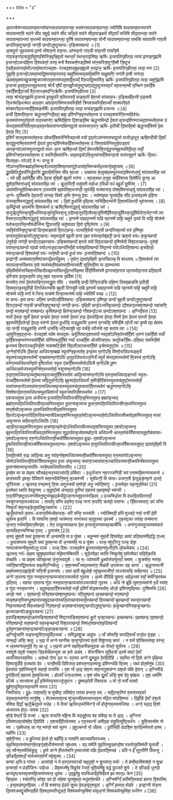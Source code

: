 +++
title = "३"

+++


  
अ॒पान्त्वेम॑न्त्सादयाम्य॒पान्त्वोद्म॑न्त्सादयाम्य॒पान्त्वा॒ भस्म॑न्त्सादयाम्य॒पान्त्वा॒ ज्योति॑षि सादयाम्य॒पान्त्वाय॑ने सादयाम्यर्ण॒वे सद॑ने सीद समु॒द्रे सद॑ने सीद सलि॒ले सद॑ने सीदा॒पाङ्क्षये॑ सीदा॒पाँ सधि॑षि सीदा॒पान्त्वा॒ सद॑ने सादयाम्य॒पान्त्वा॑ स॒धस्थे॑ सादयाम्य॒पान्त्वा॒ पुरी॑षे सादयाम्य॒पान्त्वा॒ योनौ॑ सादयाम्य॒पान्त्वा॒ पाथ॑सि सादयामि गाय॒त्री छन्द॑स्त्रि॒ष्टुप्छन्दो॒ जग॑ती॒ छन्दो॑ऽनु॒ष्टुप्छन्दᳶ॑ प॒ङ्क्तिश्छन्दः॑ ॥ [1]  
अ॒यम्पु॒रो भुव॒स्तस्य॑ प्रा॒णो भौ॑वाय॒नो व॑स॒न्तᳶ प्रा॑णाय॒नो गा॑य॒त्री वा॑स॒न्ती गा॑यत्रि॒यै गा॑य॒त्रङ्गा॑य॒त्रादु॑पाँ॒शुरु॑पाँ॒शोस्त्रि॒वृत्त्रि॒वृतो॑ रथन्त॒रँ र॑थन्त॒राद्वसि॑ष्ठ॒ ऋषिᳶ॑ प्र॒जाप॑तिगृहीतया॒ त्वया॑ प्रा॒णङ्गृ॑ह्णामि प्र॒जाभ्यो॒ऽयन्द॑क्षि॒णा वि॒श्वक॑र्मा॒ तस्य॒ मनो॑ वैश्वकर्म॒णङ्ग्री॒ष्मो मा॑न॒सस्त्रि॒ष्टुग्ग्रै॒ष्मी त्रि॒ष्टुभ॑ ऐ॒डमै॒डाद॑न्तर्या॒मो॑ऽन्तर्या॒मात्प॑ञ्चद॒शᳶ प॑ञ्चद॒शाद्बृ॒हद्बृ॑ह॒तो भ॒रद्वा॑ज॒ ऋषिᳶ॑ प्र॒जाप॑तिगृहीतया॒ त्वया॒ मनः॑ [2]  
गृ॒ह्णा॒मि॒ प्र॒जाभ्यो॒ऽयम्प॒श्चाद्वि॒श्वव्य॑चा॒स्तस्य॒ चक्षु॑र्वैश्वव्यच॒सव्ँव॒र्षाणि॑ चाक्षु॒षाणि॒ जग॑ती वा॒र्षी जग॑त्या॒ ऋक्ष॑म॒मृक्ष॑माच्छु॒क्रश्शु॒क्रात्स॑प्तद॒शस्स॑प्तद॒शाद्वै॑रू॒पव्ँ वै॑रू॒पाद्वि॒श्वामि॑त्र॒ ऋषिᳶ॑ प्र॒जाप॑तिगृहीतया॒ त्वया॒ चक्षु॑र्गृह्णामि प्र॒जाभ्य॑ इ॒दमु॑त्त॒रात्सुव॒स्तस्य॒ श्रोत्रँ॑ सौ॒वँ श॒रच्छ्रौ॒त्र्य॑नु॒ष्टुप्छा॑र॒द्य॑नु॒ष्टुभ॑स्स्वा॒रँ स्वा॒रान्म॒न्थी म॒न्थिन॑ एकविँ॒श ए॑कविँ॒शाद्वै॑रा॒जव्ँ वै॑रा॒जाज्ज॒मद॑ग्नि॒र्ऋषिᳶ॑ प्र॒जाप॑तिगृहीतया [3]  
त्वया॒ श्रोत्र॑ङ्गृह्णामि प्र॒जाभ्य॑ इ॒यमु॒परि॑ म॒तिस्तस्यै॒ वाङ्मा॒ती हे॑म॒न्तो वा॑च्याय॒नᳶ प॒ङ्क्तिर्है॑म॒न्ती प॒ङ्क्त्यै नि॒धन॑वन्नि॒धन॑वत आग्रय॒ण आ॑ग्रय॒णात्त्रि॑णवत्रयस्त्रिँ॒शौ त्रि॑णवत्रयस्त्रिँ॒शाभ्याँ॑ शाक्वररैव॒ते शा॑क्वररैव॒ताभ्याव्ँ॑वि॒श्वक॒र्मर्षिᳶ॑ प्र॒जाप॑तिगृहीतया॒ त्वया॒ वाच॑ङ्गृह्णामि प्रजाभ्यः ॥ [4]  
प्राची॑ दि॒शाव्ँव॑स॒न्त ऋ॑तू॒नाम॒ग्निर्दे॒वता॒ ब्रह्म॒ द्रवि॑णन्त्रि॒वृत्स्तोम॒स्स उ॑ पञ्चद॒शव॑र्तनि॒स्त्र्यवि॒र्वय॑ᳵ कृ॒तमया॑नाम्पुरोवा॒तो वात॒स्सान॑ग॒ ऋषि॑र्दक्षि॒णा दि॒शाङ्ग्री॒ष्म ऋ॑तू॒नामिन्द्रो॑ दे॒वता॑ क्ष॒त्रन्द्रवि॑णम्पञ्चद॒शस्स्तोम॒स्स उ॑ सप्तद॒शव॑र्तनिर्दित्य॒वाड्वय॒स्त्रेताया॑नान्दक्षिणाद्वा॒तो वात॑स्सना॒तन॒ ऋषिᳶ॑ प्र॒तीची॑ दि॒शाव्ँव॒र्षा ऋ॑तू॒नाव्ँविश्वे॑ दे॒वा दे॒वता॒ विट् [5]  
द्रवि॑णँ सप्तद॒शस्स्तोम॒स्स उ॑वेकविँ॒शव॑र्तनिस्त्रिव॒त्सो वयो॑ द्वाप॒रोऽया॑नाम्पश्चाद्वा॒तो वातो॑ऽह॒भून॒ ऋषि॒रुदी॑ची दि॒शाँ श॒रदृ॑तू॒नाम्मि॒त्रावरु॑णौ दे॒वता॑ पु॒ष्टन्द्रवि॑णमेकविँ॒शस्स्तोम॒स्स उ॑ त्रिण॒वव॑र्तनिस्तुर्य॒वाड्वय॑ आस्क॒न्दोऽया॑नामुत्तराद्वा॒तो वातᳶ॑ प्र॒त्न ऋषि॑रू॒र्ध्वा दि॒शाँ हे॑मन्तशिशि॒रावृ॑तू॒नाम्बृह॒स्पति॑र्दे॒वता॒ वर्चो॒ द्रवि॑णन्त्रिण॒वस्स्तोम॒स्स उ॑ त्रयस्त्रिँ॒शव॑र्तनिᳶ पष्ठ॒वाद्वयो॑ऽभि॒भूरया॑नाव्ँविष्वग्वा॒तो वात॑स्सुप॒र्ण ऋषिᳶ॑ पि॒तरᳶ॑ पिताम॒हाᳶ परेऽव॑रे॒ ते नᳶ॑ पान्तु॒ ते नो॑ऽवन्त्व॒स्मिन्ब्रह्म॑न्न॒स्मिन्क्ष॒त्रे॑ऽस्यामा॒शिष्य॒स्याम्पु॑रो॒धाया॑म॒स्मिन्कर्म॑न्न॒स्यान्दे॒वहू॑त्याम् ॥ [6]  
द्ध्रु॒वक्षि॑तिर्द्ध्रु॒वयो॑निर्द्ध्रु॒वासि॑ द्ध्रु॒वाय्ँयोनि॒मा सी॑द सा॒ध्या । उख्य॑स्य के॒तुम्प्र॑थ॒मम्पु॒रस्ता॑द॒श्विना॑ध्व॒र्यू सा॑दयतामि॒ह त्वा॑ । स्वे दक्षे॒ दक्ष॑पिते॒ह सी॑द देव॒त्रा पृ॑थि॒वी बृ॑ह॒ती ररा॑णा । स्वा॒स॒स्था त॒नुवा॒ सव्ँवि॑शस्व पि॒तेवै॑धि सू॒नव॒ आ सु॒शेवा॒श्विना॑ध्व॒र्यू सा॑दयतामि॒ह त्वा॑ । कु॒ला॒यिनी॒ वसु॑मती वयो॒धा र॒यिन्नो॑ वर्ध बहु॒लँ सु॒वीर॑म् । [7]  
अपा॑मतिन्दुर्म॒तिम्बाध॑माना रा॒यस्पोषे॑ य॒ज्ञप॑तिमा॒भज॑न्ती॒ सुव॑र्धेहि॒ यज॑मानाय॒ पोष॑म॒श्विना॑ध्व॒र्यू सा॑दयतामि॒ह त्वा॑ । अ॒ग्नेᳶ पुरी॑षमसि देव॒यानी॒ तान्त्वा॒ विश्वे॑ अ॒भि गृ॑णन्तु दे॒वाः । स्तोम॑पृष्ठा घृ॒तव॑ती॒ह सी॑द प्र॒जाव॑द॒स्मे द्रवि॒णा य॑जस्वा॒श्विना॑द्ध्व॒र्यू सा॑दयतामि॒ह त्वा॑ । दि॒वो मू॒र्धासि॑ पृथि॒व्या नाभि॑र्वि॒ष्टम्भ॑नी दि॒शामधि॑पत्नी॒ भुव॑नानाम् । [8]  
ऊ॒र्मिर्द्र॒प्सो अ॒पाम॑सि वि॒श्वक॑र्मा त॒ ऋषि॑र॒श्विना॑द्ध्व॒र्यू सा॑दयतामि॒ह त्वा॑ । स॒जूर्ऋ॒तुभि॑स्स॒जूर्वि॒धाभि॑स्स॒जूर्वसु॑भिस्स॒जू रु॒द्रैस्स॒जूरा॑दि॒त्यैस्स॒जूर्विश्वै॑र्दे॒वैस्स॒जूर्दे॒वैस्स॒जूर्दे॒वैर्व॑योना॒धैर॒ग्नये॑ त्वा वैश्वान॒राया॒श्विना॑द्ध्व॒र्यू सा॑दयतामि॒ह त्वा॑ । प्रा॒णम्मे॑ पाह्यपा॒नम्मे॑ पाहि व्या॒नम्मे॑ पाहि॒ चक्षु॑र्म उ॒र्व्या वि भा॑हि॒ श्रोत्र॑म्मे श्लोकया॒पस्पि॒न्वौष॑धीर्जिन्व द्वि॒पात्पा॑हि॒ चतु॑ष्पादव दि॒वो वृष्टि॒मेर॑य ॥ [9]  
त्र्यवि॒र्वय॑स्त्रि॒ष्टुप्छन्दो॑ दित्य॒वाड्वयो॑ वि॒राट्छन्द॒ᳶ पञ्चा॑वि॒र्वयो॑ गाय॒त्री छन्द॑स्त्रिव॒त्सो वय॑ उ॒ष्णिहा॒ छन्द॑स्तुर्य॒वाड्वयो॑ऽनु॒ष्टुप्छन्दᳶ॑ पष्ठ॒वाद्वयो॑ बृह॒ती छन्द॑ उ॒क्षा वय॑स्स॒तोबृ॑हती॒ छन्द॑ ऋष॒भो वय॑ᳵ क॒कुच्छन्दो॑ धे॒नुर्वयो॒ जग॑ती॒ छन्दो॑ऽन॒ड्वान्‌वयᳶ॑ प॒ङ्क्तिश्छन्दो॑ ब॒स्तो वयो॑ विव॒लञ्छन्दो॑ वृ॒ष्णिर्वयो॑ विशा॒लञ्छन्द॒ᳶ पुरु॑षो॒ वय॑स्त॒न्द्रञ्छन्दो॑ व्या॒घ्रो वयोऽना॑धृष्ट॒ञ्छन्द॑स्सिँ॒हो वय॑श्छ॒दिश्छन्दो॑ विष्ट॒म्भो वयोऽधि॑पति॒श्छन्दः॑ क्ष॒त्रव्ँवयो॒ मय॑न्द॒ञ्छन्दो॑ वि॒श्वक॑र्मा॒ वयᳶ॑ परमे॒ष्ठी छन्दो मू॒र्धा वयᳶ॑ प्र॒जाप॑ति॒श्छन्दः॑ ॥ [10]  
इन्द्रा॑ग्नी॒ अव्य॑थमाना॒मिष्ट॑कान्दृँहतय्ँयु॒वम् । पृ॒ष्ठेन॒ द्यावा॑पृथि॒वी अ॒न्तरि॑क्षञ्च॒ वि बा॑धताम् ॥ वि॒श्वक॑र्मा त्वा सादयत्व॒न्तरि॑क्षस्य पृ॒ष्ठे व्यच॑स्वती॒म्प्रथ॑स्वती॒म्भास्व॑तीँ सूरि॒मती॒मा या द्याम्भास्या पृ॑थि॒वीमोर्व॑न्तरि॑क्षम॒न्तरि॑क्षय्ँयच्छा॒न्तरि॑क्षन्दृँहा॒न्तरि॑क्ष॒म्मा हिँ॑सी॒र्विश्व॑स्मै प्रा॒णाया॑पा॒नाय॑ व्या॒नायो॑दा॒नाय॑ प्रति॒ष्ठायै॑ च॒रित्रा॑य वा॒युस्त्वा॒भि पा॑तु म॒ह्या स्व॒स्त्या छ॒र्दिषा॑ [11]  
शन्त॑मेन॒ तया॑ दे॒वत॑याङ्गिर॒स्वद्ध्रु॒वा सी॑द । राज्ञ्य॑सि॒ प्राची॒ दिग्वि॒राड॑सि दक्षि॒णा दिक्स॒म्राड॑सि प्र॒तीची॒ दिक्स्व॒राड॒स्युदी॑ची॒ दिगधि॑पत्न्यसि बृह॒ती दिगायु॑र्मे पाहि प्रा॒णम्मे॑ पाह्यपा॒नम्मे॑ पाहि व्या॒नम्मे॑ पाहि॒ चक्षु॑र्मे पाहि॒ श्रोत्र॑म्मे पाहि॒ मनो॑ मे जिन्व॒ वाच॑म्मे पिन्वा॒त्मान॑म्मे पाहि॒ ज्योति॑र्मे यच्छ ॥ [12]  
मा छन्दᳶ॑ प्र॒मा छन्दᳶ॑ प्रति॒मा छन्दो॑ऽस्री॒विश्छन्दᳶ॑ प॒ङ्क्तिश्छन्द॑ उ॒ष्णिहा॒ छन्दो॑ बृह॒ती छन्दो॑ऽनु॒ष्टुफ्छन्दो॑ वि॒राट्छन्दो॑ गाय॒त्री छन्द॑स्त्रि॒ष्टुफ्छन्दो॒ जग॑ती॒ छन्दᳶ॑ पृथि॒वी छन्दो॒ऽन्तरि॑क्ष॒ञ्छन्दो॒ द्यौश्छन्द॒स्समा॒श्छन्दो॒ नक्ष॑त्राणि॒ छन्दो॒ मन॒श्छन्दो॒ वाक्छन्द॑ᳵ कृ॒षिश्छन्दो॒ हिर॑ण्य॒ञ्छन्दो॒ गौश्छन्दो॒ऽजा छन्दोऽश्व॒श्छन्दः॑ । अ॒ग्निर्दे॒वता॑ [13]  
वातो॑ दे॒वता॒ सूर्यो॑ दे॒वता॑ च॒न्द्रमा॑ दे॒वता॒ वस॑वो दे॒वता॑ रु॒द्रा दे॒वता॑दि॒त्या दे॒वता॒ विश्वे॑ दे॒वा दे॒वता॑ म॒रुतो॑ दे॒वता॒ बृह॒स्पति॑र्दे॒वतेन्द्रो॑ दे॒वता॒ वरु॑णो दे॒वता॑ मू॒र्धासि॒ राड्ध्रु॒वासि॑ ध॒रुणा॑ य॒न्त्र्य॑सि॒ यमि॑त्री॒षे त्वो॒र्जे त्वा॑ कृ॒ष्यै त्वा॒ क्षेमा॑य त्वा॒ यन्त्री॒ राड्ध्रु॒वासि॒ धर॑णी ध॒र्त्र्य॑सि॒ धरि॒त्र्यायु॑षे त्वा॒ वर्च॑से॒ त्वौज॑से त्वा॒ बला॑य त्वा ॥ [14]  
आ॒शुस्त्रि॒वृद्भा॒न्तᳶ प॑ञ्चद॒शो व्यो॑म सप्तद॒शᳶ प्रतू॑र्तिरष्टाद॒शस्तपो॑ नवद॒शो॑ऽभिव॒र्तस्स॑विँ॒शो ध॒रुण॑ एकविँ॒शो वर्चो॑ द्वाविँ॒शस्स॒म्भर॑णस्त्रयोविँ॒शो योनि॑श्चतुर्विँ॒शो गर्भाः॑ पञ्चविँ॒श ओज॑स्त्रिण॒वᳵ क्रतु॑रेकत्रिँ॒शᳶ प्र॑ति॒ष्ठा त्र॑यस्त्रिँ॒शो ब्र॒ध्नस्य॑ वि॒ष्टप॑ञ्चतुस्त्रिँ॒शो नाक॑ष्षट्त्रिँ॒शो वि॑व॒र्तो॑ऽष्टाचत्वारिँ॒शो ध॒र्त्रश्च॑तुष्टो॒मः ॥ [15]  
अ॒ग्नेर्भा॒गो॑ऽसि दी॒क्षाया॒ आधि॑पत्य॒म्ब्रह्म॑ स्पृ॒तन्त्रि॒वृत्स्तोम॒ इन्द्र॑स्य भा॒गो॑ऽसि॒ विष्णो॒राधि॑पत्यङ्क्ष॒त्रँ स्पृ॒तम्प॑ञ्चद॒शस्स्तोमो॑ नृ॒चक्ष॑साम्भा॒गो॑ऽसि धा॒तुराधि॑पत्यञ्ज॒नित्रँ॑ स्पृ॒तँ स॑प्तद॒शस्स्तोमो॑ मि॒त्रस्य॑ भा॒गो॑ऽसि॒ वरु॑ण॒स्याधि॑पत्यन्दि॒वो वृ॒ष्टिर्वाताः॑ स्पृ॒ता ए॑कविँ॒शस्स्तोमोऽदि॑त्यै भा॒गो॑ऽसि पू॒ष्ण आधि॑पत्य॒मोज॑स्स्पृ॒तन्त्रि॑ण॒वस्स्तोमो॒ वसू॑नाम्भा॒गो॑ऽसि [16]  
रु॒द्राणा॒माधि॑पत्य॒ञ्चतु॑ष्पात्स्पृ॒तञ्च॑तुर्विँ॒शस्स्तोम॑ आदि॒त्याना॑म्भा॒गो॑ऽसि म॒रुता॒माधि॑पत्य॒ङ्गर्भाः॑ स्पृ॒ताᳶ प॑ञ्चविँ॒शस्स्तोमो॑ दे॒वस्य॑ सवि॒तुर्भा॒गो॑ऽसि॒ बृह॒स्पते॒राधि॑पत्यँ स॒मीची॒र्दिश॑स्स्पृ॒ताश्च॑तुष्टो॒मस्स्तोमो॒ यावा॑नाम्भा॒गो॑ऽस्यया॑वाना॒माधि॑पत्यम्प्र॒जास्स्पृ॒ताश्च॑तुश्चत्वारिँ॒शस्स्तोम॑ ऋभू॒णाम्भा॒गो॑ऽसि॒ विश्वे॑षान्दे॒वाना॒माधि॑पत्यम्भू॒तन्निशा॑न्तँ स्पृ॒तन्त्र॑यस्त्रिँ॒शस्स्तोमः॑ ॥ [17]  
एक॑यास्तुवत प्र॒जा अ॑धीयन्त प्र॒जाप॑ति॒रधि॑पतिरासीत्ति॒सृभि॑रस्तुवत॒ ब्रह्मा॑सृज्यत॒ ब्रह्म॑ण॒स्पति॒रधि॑पतिरासीत्प॒ञ्चभि॑रस्तुवत भू॒तान्य॑सृज्यन्त भू॒ताना॒म्पति॒रधि॑पतिरासीत्स॒प्तभि॑रस्तुवत सप्त॒र्षयो॑ऽसृज्यन्त धा॒ताधि॑पतिरासीन्न॒वभि॑रस्तुवत पि॒तरो॑ऽसृज्य॒न्तादि॑ति॒रधि॑पत्न्यासीदेकाद॒शभि॑रस्तुवत॒र्तवो॑ऽसृज्यन्तार्त॒वोऽधि॑पतिरासीत्त्रयोद॒शभि॑रस्तुवत॒ मासा॑ असृज्यन्त सव्ँवत्स॒रोऽधि॑पतिः [18]  
आ॒सी॒त्प॒ञ्च॒द॒शभि॑रस्तुवत क्ष॒त्रम॑सृज्य॒तेन्द्रोऽधि॑पतिरासीत्सप्तद॒शभि॑रस्तुवत प॒शवो॑ऽसृज्यन्त॒ बृह॒स्पति॒रधि॑पतिरासीन्नवद॒शभि॑रस्तुवत शूद्रा॒र्याव॑सृज्येतामहोरा॒त्रे अधि॑पत्नी आस्ता॒मेक॑विँशत्यास्तुव॒तैक॑शफाᳶ प॒शवो॑ऽसृज्यन्त॒ वरु॒णोऽधि॑पतिरासी॒त्त्रयो॑विँशत्यास्तुवत क्षु॒द्राᳶ प॒शवो॑ऽसृज्यन्त पू॒षाधि॑पतिरासी॒त्पञ्च॑विँशत्यास्तुवतार॒ण्याᳶ प॒शवो॑ऽसृज्यन्त वा॒युरधि॑पतिरासीत्स॒प्तविँ॑शत्यास्तुवत॒ द्यावा॑पृथि॒वी वि [19]  
ऐ॒ताव्ँ॒वस॑वो रु॒द्रा आ॑दि॒त्या अनु॒ व्या॑य॒न्तेषा॒माधि॑पत्यमासी॒न्नव॑विँशत्यास्तुवत॒ वन॒स्पत॑योऽसृज्यन्त॒ सोमोऽधि॑पतिरासी॒देक॑त्रिँशतास्तुवत प्र॒जा अ॑सृज्यन्त॒ यावा॑ना॒ञ्चाया॑वाना॒ञ्चाधि॑पत्यमासी॒त्त्रय॑स्त्रिँशतास्तुवत भू॒तान्य॑शाम्यन्प्र॒जाप॑तिᳶ परमे॒ष्ठ्यधि॑पतिरासीत् ॥ [20]  
इ॒यमे॒व सा या प्र॑थ॒मा व्यौच्छ॑द॒न्तर॒स्याञ्च॑रति॒ प्रवि॑ष्टा । व॒धूर्ज॑जान नव॒गज्जनि॑त्री॒ त्रय॑ एनाम्महि॒मान॑स्सचन्ते ॥ छन्द॑स्वती उ॒षसा॒ पेपि॑शाने समा॒नय्ँयोनि॒मनु॑ स॒ञ्चर॑न्ती । सूर्य॑पत्नी॒ वि च॑रतᳶ प्रजान॒ती के॒तुङ्कृ॑ण्वा॒ने अ॒जरे॒ भूरि॑रेतसा ॥ ऋ॒तस्य॒ पन्था॒मनु॑ ति॒स्र आगु॒स्त्रयो॑ घ॒र्मासो॒ अनु॒ ज्योति॒षागुः॑ । प्र॒जामेका॒ रक्ष॒त्यूर्ज॒मेका॑ [21]  
व्र॒तमेका॑ रक्षति देवयू॒नाम् ॥ च॒तु॒ष्टो॒मो अ॑भव॒द्या तु॒रीया॑ य॒ज्ञस्य॑ प॒क्षावृ॑षयो॒ भव॑न्ती । गा॒य॒त्रीन्त्रि॒ष्टुभ॒ञ्जग॑तीमनु॒ष्टुभ॑म्बृ॒हद॒र्कय्ँयु॑ञ्जा॒नास्सुव॒राभ॑रन्नि॒दम् ॥ प॒ञ्चभि॑र्धा॒ता वि द॑धावि॒दय्ँयत्तासाँ॒ स्वसॄ॑रजनय॒त्पञ्च॑पञ्च । तासा॑मु यन्ति प्रय॒वेण॒ पञ्च॒ नाना॑ रू॒पाणि॒ क्रत॑वो॒ वसा॑नाः ॥ त्रिँ॒शत्स्वसा॑र॒ उप॑ यन्ति निष्कृ॒तँ स॑मा॒नङ्के॒तुम्प्र॑तिमु॒ञ्चमा॑नाः । [22]  
ऋ॒तूँस्त॑न्वते क॒वयᳶ॑ प्रजान॒तीर्मध्ये॑छन्दस॒ᳶ परि॑ यन्ति॒ भास्व॑तीः । ज्योति॑ष्मती॒ प्रति॑ मुञ्चते॒ नभो॒ रात्री॑ दे॒वी सूर्य॑स्य व्र॒तानि॑ । वि प॑श्यन्ति प॒शवो॒ जाय॑माना॒ नाना॑रूपा मा॒तुर॒स्या उ॒पस्थे॑ । ए॒का॒ष्ट॒का तप॑सा॒ तप्य॑माना ज॒जान॒ गर्भ॑म्महि॒मान॒मिन्द्र॑म् । तेन॒ दस्यू॒न्व्य॑सहन्त दे॒वा ह॒न्तासु॑राणामभव॒च्छची॑भिः । अना॑नुजामनु॒जाम्माम॑कर्त स॒त्यव्ँवद॒न्त्यन्वि॑च्छ ए॒तत् । भू॒यास॑म् [23]  
अ॒स्य॒ सु॒म॒तौ यथा॑ यू॒यम॒न्या वो॑ अ॒न्यामति॒ मा प्र यु॑क्त । अभू॒न्मम॑ सुम॒तौ वि॒श्ववे॑दा॒ आष्ट॑ प्रति॒ष्ठामवि॑द॒द्धि गा॒धम् । भू॒यास॑मस्य सुम॒तौ यथा॑ यू॒यम॒न्या वो॑ अ॒न्यामति॒ मा प्र यु॑क्त । पञ्च॒ व्यु॑ष्टी॒रनु॒ पञ्च॒ दोहा॒ गाम्पञ्च॑नाम्नीमृ॒तवोऽनु॒ पञ्च॑ । पञ्च॒ दिशᳶ॑ पञ्चद॒शेन॑ कॢ॒प्तास्स॑मा॒नमू॑र्ध्नीर॒भि लो॒कमेक॑म् ॥ [24]  
ऋ॒तस्य॒ गर्भᳶ॑ प्रथ॒मा व्यू॒षुष्य॒पामेका॑ महि॒मान॑म्बिभर्ति । सूर्य॒स्यैका॒ चर॑ति निष्कृ॒तेषु॑ घ॒र्मस्यैका॑ सवि॒तैका॒न्नि य॑च्छति । या प्र॑थ॒मा व्यौच्छ॒त्सा धे॒नुर॑भवद्य॒मे । सा न॒ᳶ पय॑स्वती धु॒क्ष्वोत्त॑रामुत्तराँ॒ समा॑म् । शु॒क्रर्ष॑भा॒ नभ॑सा॒ ज्योति॒षागा॑द्वि॒श्वरू॑पा शब॒लीर॒ग्निके॑तुः । स॒मा॒नमर्थँ॑ स्वप॒स्यमा॑ना॒ बिभ्र॑ती ज॒राम॑जर उष॒ आगाः॑ । ऋ॒तू॒नाम्पत्नी॑ प्रथ॒मेयमागा॒दह्ना॑न्ने॒त्री ज॑नि॒त्री प्र॒जाना॑म् । एका॑ स॒ती ब॑हु॒धोषो॒ व्यु॑च्छ॒स्यजी॑र्णा॒ त्वञ्ज॑रयसि॒ सर्व॑म॒न्यत् ॥ [25]  
अग्ने॑ जा॒तान्प्र णु॑दा नस्स॒पत्ना॒न्प्रत्यजा॑ताञ्जातवेदो नुदस्व । अ॒स्मे दी॑दिहि सु॒मना॒ अहे॑ड॒न्तव॑ स्याँ॒ शर्म॑न्त्रि॒वरू॑थ उ॒द्भित् । सह॑सा जा॒तान्प्र णु॑दा नस्स॒पत्ना॒न्प्रत्यजा॑ताञ्जातवेदो नुदस्व । अधि॑ नो ब्रूहि सुमन॒स्यमा॑नो व॒यँ स्या॑म॒ प्र णु॑दा नस्स॒पत्ना॑न् । च॒तु॒श्च॒त्वा॒रिँ॒शस्स्तोमो॒ वर्चो॒ द्रवि॑णँ षोड॒शस्स्तोम॒ ओजो॒ द्रवि॑णम्पृथि॒व्याᳶ पुरी॑षमसि [26]  
अप्सो॒ नाम॑ । एव॒श्छन्दो॒ वरि॑व॒श्छन्द॑श्श॒म्भूश्छन्दᳶ॑ परि॒भूश्छन्द॑ आ॒च्छच्छन्दो॒ मन॒श्छन्दो॒ व्यच॒श्छन्द॒स्सिन्धु॒श्छन्द॑स्समु॒द्रञ्छन्द॑स्सलि॒लञ्छन्द॑स्सय्ँ॒यच्छन्दो॑ वि॒यच्छन्दो॑ बृ॒हच्छन्दो॑ रथन्त॒रञ्छन्दो॑ निका॒यश्छन्दो॑ विव॒धश्छन्दो॒ गिर॒श्छन्दो॒ भ्रज॒श्छन्द॑स्स॒ष्टुप्छन्दो॑ऽनु॒ष्टुप्छन्द॑ᳵ क॒कुच्छन्द॑स्त्रिक॒कुच्छन्द॑ᳵ का॒व्यञ्छन्दो॑ऽङ्कु॒पञ्छन्दः॑ [27]  
प॒दप॑ङ्क्ति॒श्छन्दो॒ऽक्षर॑पङ्क्ति॒श्छन्दो॑ विष्टा॒रप॑ङ्क्ति॒श्छन्दः॑ क्षु॒रो भृज्वा॒ञ्छन्दᳶ॑ प्र॒च्छच्छन्दᳶ॑ प॒क्षश्छन्द॒ एव॒श्छन्दो॒ वरि॑व॒श्छन्दो॒ वय॒श्छन्दो॑ वय॒स्कृच्छन्दो॑ विशा॒लञ्छन्दो॒ विष्प॑र्धा॒श्छन्द॑श्छ॒दिश्छन्दो॑ दूरोह॒णञ्छन्द॑स्त॒न्द्रञ्छन्दो॑ऽङ्का॒ङ्कञ्छन्दः॑ ॥ [28]  
अ॒ग्निर्वृ॒त्राणि॑ जङ्घनद्द्रविण॒स्युर्वि॑प॒न्यया॑ । समि॑द्धश्शु॒क्र आहु॑तः ॥ त्वँ सो॑मासि॒ सत्प॑ति॒स्त्वँ राजो॒त वृ॑त्र॒हा । त्वम्भ॒द्रो अ॑सि॒ क्रतुः॑ ॥ भ॒द्रा ते॑ अग्ने स्वनीक स॒न्दृग्घो॒रस्य॑ स॒तो विषु॑णस्य॒ चारुः॑ । न यत्ते॑ शो॒चिस्तम॑सा॒ वर॑न्त॒ न ध्व॒स्मान॑स्त॒नुवि॒ रेप॒ आ धुः॑ ॥ भ॒द्रन्ते॑ अग्ने सहसि॒न्ननी॑कमुपा॒क आ रो॑चते॒ सूर्य॑स्य । [29]  
रुश॑द्दृ॒शे द॑दृशे नक्त॒या चि॒दरू॑क्षितन्दृ॒श आ रू॒पे अन्न॑म् । सैनानी॑केन सुवि॒दत्रो॑ अ॒स्मे यष्टा॑ दे॒वाँ आय॑जिष्ठस्स्व॒स्ति । अद॑ब्धो गो॒पा उ॒त नᳶ॑ पर॒स्पा अग्ने॑ द्यु॒मदु॒त रे॒वद्दि॑दीहि । स्व॒स्ति नो॑ दि॒वो अ॑ग्ने पृथि॒व्या वि॒श्वायु॑र्धेहि य॒जथा॑य देव । यत्सी॒महि॑ दिविजात॒ प्रश॑स्त॒न्तद॒स्मासु॒ द्रवि॑णन्धेहि चि॒त्रम् । यथा॑ होत॒र्मनु॑षः [30]  
दे॒वता॑ता य॒ज्ञेभि॑स्सूनो सहसो॒ यजा॑सि । ए॒वा नो॑ अ॒द्य स॑म॒ना स॑मा॒नानु॒शन्न॑ग्न उश॒तो य॑क्षि दे॒वान् ॥ अ॒ग्निमी॑डे पु॒रोहि॑तय्ँ य॒ज्ञस्य॑ दे॒वमृ॒त्विज॑म् । होता॑रँ रत्न॒धात॑मम् ॥ वृषा॑ सोम द्यु॒माँ अ॑सि॒ वृषा॑ देव॒ वृष॑व्रतः । वृषा॒ धर्मा॑णि दधिषे ॥ सान्त॑पना इ॒दँ ह॒विर्मरु॑त॒स्तज्जु॑जुष्टन । यु॒ष्माको॒ती रि॑शादसः ॥ यो नो॒ मर्तो॑ वसवो दुर्हृणा॒युस्ति॒रस्स॒त्यानि॑ मरुतः [31]  
जिघाँ॑सात् । द्रु॒हᳶ पाश॒म्प्रति॒ स मु॑चीष्ट॒ तपि॑ष्ठेन॒ तप॑सा हन्तना॒ तम् । सव्ँ॒व॒त्स॒रीणा॑ म॒रुत॑स्स्व॒र्का उ॑रु॒क्षया॒स्सग॑णा॒ मानु॑षेषु । ते॑ऽस्मत्पाशा॒न्प्र मु॑ञ्च॒न्त्वँह॑सस्सान्तप॒ना म॑दि॒रा मा॑दयि॒ष्णवः॑ । पि॒प्री॒हि दे॒वाँ उ॑श॒तो य॑विष्ठ वि॒द्वाँ ऋ॒तूँर्ऋ॑तुपते यजे॒ह । ये दैव्या॑ ऋ॒त्विज॒स्तेभि॑रग्ने॒ त्वँ होतॄ॑णाम॒स्याय॑जिष्ठः । अग्ने॒ यद॒द्य वि॒शो अ॑ध्वरस्य होत॒ᳶ पाव॑क [32]  
शो॒चे॒ वेष्ट्वँ हि यज्वा॑ । ऋ॒ता य॑जासि महि॒ना वि यद्भूर्ह॒व्या व॑ह यविष्ठ॒ या ते॑ अ॒द्य । अ॒ग्निना॑ र॒यिम॑श्ञव॒त्पोष॑मे॒व दि॒वेदि॑वे । य॒शसव्ँ॑वी॒रव॑त्तमम् ॥ ग॒य॒स्फानो॑ अमीव॒हा व॑सु॒वित्पु॑ष्टि॒वर्ध॑नः । सु॒मि॒त्रस्सो॑म नो भव । गृह॑मेधास॒ आ ग॑त॒ मरु॑तो॒ माप॑ भूतन । प्र॒मु॒ञ्चन्तो॑ नो॒ अँह॑सः । पू॒र्वीभि॒र्हि द॑दाशि॒म श॒रद्भि॑र्मरुतो व॒यम् । महो॑भिः [33]  
च॒र्ष॒णी॒नाम् । प्र बु॒ध्निया॑ ईरते वो॒ महाँ॑सि॒ प्र णामा॑नि प्रयज्यवस्तिरध्वम् । स॒ह॒स्रिय॒न्दम्य॑म्भा॒गमे॒तङ्गृ॑हमे॒धीय॑म्मरुतो जुषध्वम् । उप॒ यमेति॑ युव॒तिस्सु॒दक्ष॑न्दो॒षा वस्तोर्॑ह॒विष्म॑ती घृ॒ताची॑ । उप॒ स्वैन॑म॒रम॑तिर्वसू॒युः । इ॒मो अ॑ग्ने वी॒तत॑मानि ह॒व्याज॑स्रो वक्षि दे॒वता॑ति॒मच्छ॑ । प्रति॑ न ईँ सुर॒भीणि॑ वियन्तु । क्री॒डव्ँव॒श्शर्धो॒ मारु॑तमन॒र्वाणँ॑ रथे॒शुभ॑म् । [34]  
कण्वा॑ अ॒भि प्र गा॑यत । अत्या॑सो॒ न ये म॒रुत॒स्स्वञ्चो॑ यक्ष॒दृशो॒ न शु॒भय॑न्त॒ मर्याः॑ । ते ह॑र्म्ये॒ष्ठाश्शिश॑वो॒ न शु॒भ्रा व॒त्सासो॒ न प्र॑क्री॒डिनᳶ॑ पयो॒धाः । प्रैषा॒मज्मे॑षु विथु॒रेव॑ रेजते॒ भूमि॒र्यामे॑षु॒ यद्ध॑ यु॒ञ्जते॑ शु॒भे । ते क्री॒डयो॒ धुन॑यो॒ भ्राज॑दृष्टयस्स्व॒यम्म॑हि॒त्वम्प॑नयन्त॒ धूत॑यः । उ॒प॒ह्व॒रेषु॒ यदचि॑ध्वय्ँय॒यिव्ँवय॑ इव मरुत॒ᳵ केन॑ [35]  
चि॒त्प॒था । श्चोत॑न्ति॒ कोशा॒ उप॑ वो॒ रथे॒ष्वा घृ॒तमु॑क्षता॒ मधु॑वर्ण॒मर्च॑ते । अ॒ग्निम॑ग्निँ॒ हवी॑मभि॒स्सदा॑ हवन्त वि॒श्पति॑म् । ह॒व्य॒वाह॑म्पुरुप्रि॒यम् । तँ हि शश्व॑न्त॒ ईड॑ते स्रु॒चा दे॒वङ्घृ॑त॒श्चुता॑ । अ॒ग्निँ ह॒व्याय॒ वोढ॑वे । इन्द्रा॑ग्नी रोच॒ना दि॒वश्श्ञथ॑द्वृ॒त्रमिन्द्रव्ँ॑वो वि॒श्वत॒स्परीन्द्र॒न्नरो॒ विश्व॑कर्मन्‌ह॒विषा॑ वावृधा॒नो विश्व॑कर्मन्‌ह॒विषा॒ वर्ध॑नेन ॥ [36]  
